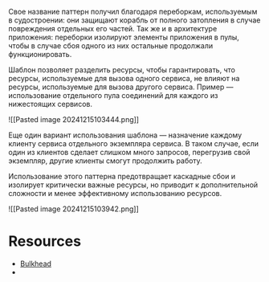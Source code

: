 Свое название паттерн получил благодаря переборкам, используемым в судостроении: они защищают корабль от полного затопления в случае повреждения отдельных его частей. Так же и в архитектуре приложения: переборки изолируют элементы приложения в пулы, чтобы в случае сбоя одного из них остальные продолжали функционировать.

Шаблон позволяет разделить ресурсы, чтобы гарантировать, что ресурсы, используемые для вызова одного сервиса, не влияют на ресурсы, используемые для вызова другого сервиса. Пример — использование отдельного пула соединений для каждого из нижестоящих сервисов.

![[Pasted image 20241215103444.png]]

Еще один вариант использования шаблона — назначение каждому клиенту сервиса отдельного экземпляра сервиса. В таком случае, если один из клиентов сделает слишком много запросов, перегрузив свой экземпляр, другие клиенты смогут продолжить работу.

Использование этого паттерна предотвращает каскадные сбои и изолирует критически важные ресурсы, но приводит к дополнительной сложности и менее эффективному использованию ресурсов.

![[Pasted image 20241215103942.png]]
# Resources

- [Bulkhead](https://resilience4j.readme.io/docs/bulkhead)
- 